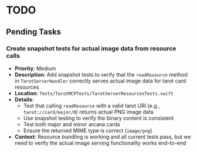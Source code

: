 # TODO

## Pending Tasks

### Create snapshot tests for actual image data from resource calls
- **Priority**: Medium
- **Description**: Add snapshot tests to verify that the `readResource` method in `TarotServerHandler` correctly serves actual image data for tarot card resources
- **Location**: `Tests/TarotMCPTests/TarotServerResourcesTests.swift`
- **Details**: 
  - Test that calling `readResource` with a valid tarot URI (e.g., `tarot://card/major/0`) returns actual PNG image data
  - Use snapshot testing to verify the binary content is consistent
  - Test both major and minor arcana cards
  - Ensure the returned MIME type is correct (`image/png`)
- **Context**: Resource bundling is working and all current tests pass, but we need to verify the actual image serving functionality works end-to-end